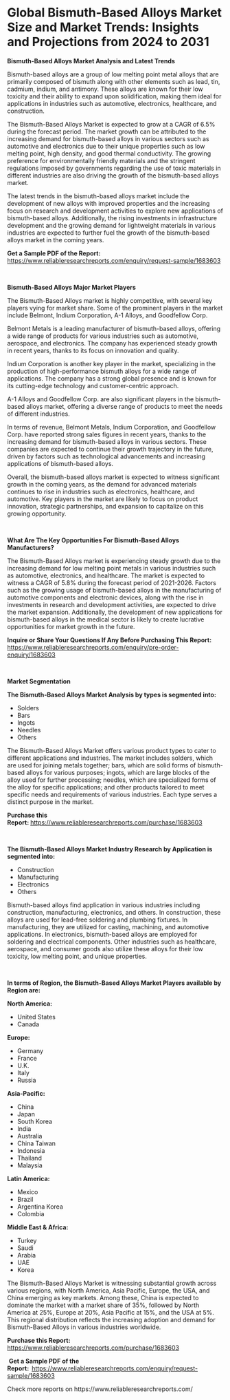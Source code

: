<p><h1>Global Bismuth-Based Alloys Market Size and Market Trends: Insights and Projections from 2024 to 2031</h1></p><p><strong>Bismuth-Based Alloys Market Analysis and Latest Trends</strong></p>
<p><p>Bismuth-based alloys are a group of low melting point metal alloys that are primarily composed of bismuth along with other elements such as lead, tin, cadmium, indium, and antimony. These alloys are known for their low toxicity and their ability to expand upon solidification, making them ideal for applications in industries such as automotive, electronics, healthcare, and construction.</p><p>The Bismuth-Based Alloys Market is expected to grow at a CAGR of 6.5% during the forecast period. The market growth can be attributed to the increasing demand for bismuth-based alloys in various sectors such as automotive and electronics due to their unique properties such as low melting point, high density, and good thermal conductivity. The growing preference for environmentally friendly materials and the stringent regulations imposed by governments regarding the use of toxic materials in different industries are also driving the growth of the bismuth-based alloys market.</p><p>The latest trends in the bismuth-based alloys market include the development of new alloys with improved properties and the increasing focus on research and development activities to explore new applications of bismuth-based alloys. Additionally, the rising investments in infrastructure development and the growing demand for lightweight materials in various industries are expected to further fuel the growth of the bismuth-based alloys market in the coming years.</p></p>
<p><strong>Get a Sample PDF of the Report:&nbsp;</strong> <a href="https://www.reliableresearchreports.com/enquiry/request-sample/1683603">https://www.reliableresearchreports.com/enquiry/request-sample/1683603</a></p>
<p>&nbsp;</p>
<p><strong>Bismuth-Based Alloys Major Market Players</strong></p>
<p><p>The Bismuth-Based Alloys market is highly competitive, with several key players vying for market share. Some of the prominent players in the market include Belmont, Indium Corporation, A-1 Alloys, and Goodfellow Corp.</p><p>Belmont Metals is a leading manufacturer of bismuth-based alloys, offering a wide range of products for various industries such as automotive, aerospace, and electronics. The company has experienced steady growth in recent years, thanks to its focus on innovation and quality.</p><p>Indium Corporation is another key player in the market, specializing in the production of high-performance bismuth alloys for a wide range of applications. The company has a strong global presence and is known for its cutting-edge technology and customer-centric approach.</p><p>A-1 Alloys and Goodfellow Corp. are also significant players in the bismuth-based alloys market, offering a diverse range of products to meet the needs of different industries.</p><p>In terms of revenue, Belmont Metals, Indium Corporation, and Goodfellow Corp. have reported strong sales figures in recent years, thanks to the increasing demand for bismuth-based alloys in various sectors. These companies are expected to continue their growth trajectory in the future, driven by factors such as technological advancements and increasing applications of bismuth-based alloys.</p><p>Overall, the bismuth-based alloys market is expected to witness significant growth in the coming years, as the demand for advanced materials continues to rise in industries such as electronics, healthcare, and automotive. Key players in the market are likely to focus on product innovation, strategic partnerships, and expansion to capitalize on this growing opportunity.</p></p>
<p>&nbsp;</p>
<p><strong>What Are The Key Opportunities For Bismuth-Based Alloys Manufacturers?</strong></p>
<p><p>The Bismuth-Based Alloys market is experiencing steady growth due to the increasing demand for low melting point metals in various industries such as automotive, electronics, and healthcare. The market is expected to witness a CAGR of 5.8% during the forecast period of 2021-2026. Factors such as the growing usage of bismuth-based alloys in the manufacturing of automotive components and electronic devices, along with the rise in investments in research and development activities, are expected to drive the market expansion. Additionally, the development of new applications for bismuth-based alloys in the medical sector is likely to create lucrative opportunities for market growth in the future.</p></p>
<p><strong>Inquire or Share Your Questions If Any Before Purchasing This Report:</strong> <a href="https://www.reliableresearchreports.com/enquiry/pre-order-enquiry/1683603">https://www.reliableresearchreports.com/enquiry/pre-order-enquiry/1683603</a></p>
<p>&nbsp;</p>
<p><strong>Market Segmentation</strong></p>
<p><strong>The Bismuth-Based Alloys Market Analysis by types is segmented into:</strong></p>
<p><ul><li>Solders</li><li>Bars</li><li>Ingots</li><li>Needles</li><li>Others</li></ul></p>
<p><p>The Bismuth-Based Alloys Market offers various product types to cater to different applications and industries. The market includes solders, which are used for joining metals together; bars, which are solid forms of bismuth-based alloys for various purposes; ingots, which are large blocks of the alloy used for further processing; needles, which are specialized forms of the alloy for specific applications; and other products tailored to meet specific needs and requirements of various industries. Each type serves a distinct purpose in the market.</p></p>
<p><strong>Purchase this Report:&nbsp;</strong><a href="https://www.reliableresearchreports.com/purchase/1683603">https://www.reliableresearchreports.com/purchase/1683603</a></p>
<p>&nbsp;</p>
<p><strong>The Bismuth-Based Alloys Market Industry Research by Application is segmented into:</strong></p>
<p><ul><li>Construction</li><li>Manufacturing</li><li>Electronics</li><li>Others</li></ul></p>
<p><p>Bismuth-based alloys find application in various industries including construction, manufacturing, electronics, and others. In construction, these alloys are used for lead-free soldering and plumbing fixtures. In manufacturing, they are utilized for casting, machining, and automotive applications. In electronics, bismuth-based alloys are employed for soldering and electrical components. Other industries such as healthcare, aerospace, and consumer goods also utilize these alloys for their low toxicity, low melting point, and unique properties.</p></p>
<p>&nbsp;</p>
<p><strong>In terms of Region, the Bismuth-Based Alloys Market Players available by Region are:</strong></p>
<p>
    <p> <strong> North America: </strong>
        <ul>
            <li>United States</li>
            <li>Canada</li>
        </ul>
        </p> 
    <p> <strong> Europe: </strong>
        <ul>
            <li>Germany</li>
            <li>France</li>
            <li>U.K.</li>
            <li>Italy</li>
            <li>Russia</li>
        </ul>
        </p> 
    <p> <strong> Asia-Pacific: </strong>
        <ul>
            <li>China</li>
            <li>Japan</li>
            <li>South Korea</li>
            <li>India</li>
            <li>Australia</li>
            <li>China Taiwan</li>
            <li>Indonesia</li>
            <li>Thailand</li>
            <li>Malaysia</li>
        </ul>
        </p> 
    <p> <strong> Latin America: </strong>
        <ul>
            <li>Mexico</li>
            <li>Brazil</li>
            <li>Argentina Korea</li>
            <li>Colombia</li>
        </ul>
        </p> 
    <p> <strong> Middle East & Africa: </strong>
        <ul>
            <li>Turkey</li>
            <li>Saudi</li>
            <li>Arabia</li>
            <li>UAE</li>
            <li>Korea</li>
        </ul>
    </p>
    </p>
<p><p>The Bismuth-Based Alloys Market is witnessing substantial growth across various regions, with North America, Asia Pacific, Europe, the USA, and China emerging as key markets. Among these, China is expected to dominate the market with a market share of 35%, followed by North America at 25%, Europe at 20%, Asia Pacific at 15%, and the USA at 5%. This regional distribution reflects the increasing adoption and demand for Bismuth-Based Alloys in various industries worldwide.</p></p>
<p><strong>Purchase this Report: </strong><a href="https://www.reliableresearchreports.com/purchase/1683603">https://www.reliableresearchreports.com/purchase/1683603</a></p>
<p>&nbsp;<strong>Get a Sample PDF of the Report:&nbsp;&nbsp;</strong><a href="https://www.reliableresearchreports.com/enquiry/request-sample/1683603">https://www.reliableresearchreports.com/enquiry/request-sample/1683603</a></p>
<p><strong></strong></p>
<p>Check more reports on https://www.reliableresearchreports.com/</p>